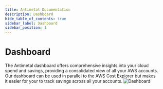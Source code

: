 ```yaml
---
title: Antimetal Documentation
description: Dashboard
hide_table_of_contents: true
sidebar_label: Dashboard
sidebar_position: 1
---
```


# Dashboard

The Antimetal dashboard offers comprehensive insights into your cloud spend and savings, providing a consolidated view of all your AWS accounts. Our dashboard can be used in parallel to the AWS Cost Explorer but makes it easier for your to track savings across all your accounts.
![Dashboard](/img/screenshots/dashboard.png "Dashboard")
